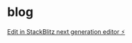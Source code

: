 # blog

[Edit in StackBlitz next generation editor ⚡️](https://stackblitz.com/~/github.com/peterbabinec/blog)